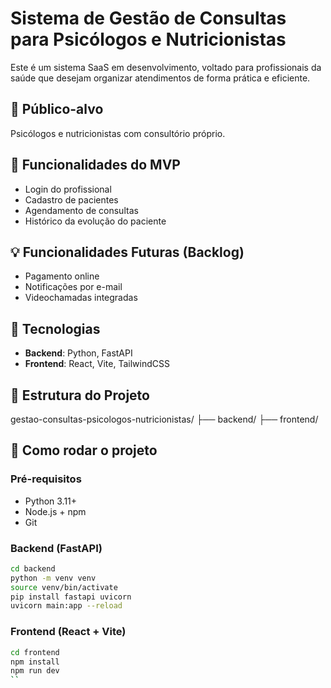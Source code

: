# Sistema de Gestão de Consultas para Psicólogos e Nutricionistas

Este é um sistema SaaS em desenvolvimento, voltado para profissionais da saúde que desejam organizar atendimentos de forma prática e eficiente.

## 🧠 Público-alvo

Psicólogos e nutricionistas com consultório próprio.

## 🎯 Funcionalidades do MVP

- Login do profissional
- Cadastro de pacientes
- Agendamento de consultas
- Histórico da evolução do paciente

## 💡 Funcionalidades Futuras (Backlog)

- Pagamento online
- Notificações por e-mail
- Videochamadas integradas

## 🔧 Tecnologias

- **Backend**: Python, FastAPI
- **Frontend**: React, Vite, TailwindCSS

## 📁 Estrutura do Projeto

gestao-consultas-psicologos-nutricionistas/
├── backend/
├── frontend/


## 🚀 Como rodar o projeto

### Pré-requisitos

- Python 3.11+
- Node.js + npm
- Git



### Backend (FastAPI)

```bash
cd backend
python -m venv venv
source venv/bin/activate
pip install fastapi uvicorn
uvicorn main:app --reload
```

### Frontend (React + Vite)

```bash
cd frontend
npm install
npm run dev
``

